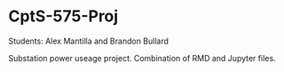 # CptS-575-Proj
Students: Alex Mantilla and Brandon Bullard 

Substation power useage project.
Combination of RMD and Jupyter files.
